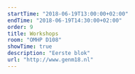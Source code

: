 ```yaml
---
startTime: "2018-06-19T13:00:00+02:00"
endTime: "2018-06-19T14:30:00+02:00"
order: 9
title: Workshops
room: "OMHP D108"
showTime: true
description: "Eerste blok"
url: "http://www.genm18.nl"
---
```

